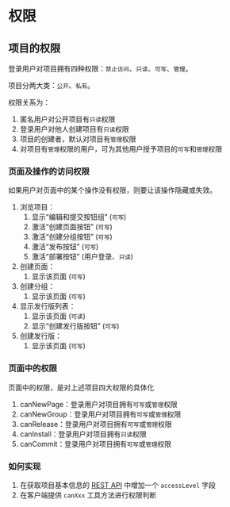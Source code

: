 # 权限

## 项目的权限

登录用户对项目拥有四种权限：`禁止访问`、`只读`、`可写`、`管理`。

项目分两大类：`公开`、`私有`。

权限关系为：

1. 匿名用户对公开项目有`只读`权限
2. 登录用户对他人创建项目有`只读`权限
3. 项目的创建者，默认对项目有`管理`权限
4. 对项目有`管理`权限的用户，可为其他用户授予项目的`可写`和`管理`权限

### 页面及操作的访问权限

如果用户对页面中的某个操作没有权限，则要让该操作隐藏或失效。

1. 浏览项目：
   1. 显示“编辑和提交按钮组” (`可写`)
   2. 激活“创建页面按钮” (`可写`)
   3. 激活“创建分组按钮” (`可写`)
   4. 激活“发布按钮” (`可写`)
   5. 激活“部署按钮” (用户登录、`只读`)
1. 创建页面：
   1. 显示该页面 (`可写`)
1. 创建分组：
   1. 显示该页面 (`可写`)
1. 显示发行版列表：
   1. 显示该页面 (`可读`)
   2. 显示“创建发行版按钮” (`可写`)
1. 创建发行版：
   1. 显示该页面 (`可写`)

### 页面中的权限

页面中的权限，是对上述项目四大权限的具体化

1. canNewPage：登录用户对项目拥有`可写`或`管理`权限
2. canNewGroup：登录用户对项目拥有`可写`或`管理`权限
3. canRelease：登录用户对项目拥有`可写`或`管理`权限
4. canInstall：登录用户对项目拥有`只读`权限
5. canCommit：登录用户对项目拥有`可写`或`管理`权限

### 如何实现

1. 在获取项目基本信息的 [REST API](../API/projects/project/get-a-project.md) 中增加一个 `accessLevel` 字段
2. 在客户端提供 `canXxx` 工具方法进行权限判断
